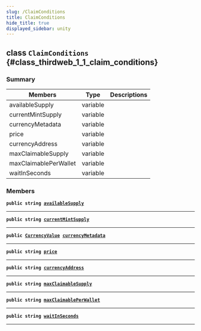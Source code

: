 ```yaml
---
slug: /ClaimConditions
title: ClaimConditions
hide_title: true
displayed_sidebar: unity
---
```


## class `ClaimConditions` {#class_thirdweb_1_1_claim_conditions}

### Summary

| Members | Type | Descriptions |
| ------- | ---- | ------------ |
| availableSupply | variable |  |
| currentMintSupply | variable |  |
| currencyMetadata | variable |  |
| price | variable |  |
| currencyAddress | variable |  |
| maxClaimableSupply | variable |  |
| maxClaimablePerWallet | variable |  |
| waitInSeconds | variable |  |

### Members

**`public string `[`availableSupply`](#class_thirdweb_1_1_claim_conditions_1a05063b44ef4382620ac534bee0e0ed0b)**

---

**`public string `[`currentMintSupply`](#class_thirdweb_1_1_claim_conditions_1a199d21010fe8174122725dd22b73388c)**

---

**`public `[`CurrencyValue`](docs/unity/CurrencyValue.md#struct_thirdweb_1_1_currency_value)` `[`currencyMetadata`](#class_thirdweb_1_1_claim_conditions_1a6a88e5223560666ebacc34fbaf65e670)**

---

**`public string `[`price`](#class_thirdweb_1_1_claim_conditions_1a3fc57191f23b424f6c969145b2c209ca)**

---

**`public string `[`currencyAddress`](#class_thirdweb_1_1_claim_conditions_1a4e1d860cdab46bd8917d1658353dd1b7)**

---

**`public string `[`maxClaimableSupply`](#class_thirdweb_1_1_claim_conditions_1a882d8011a1be4b6cb11ee36954961b5c)**

---

**`public string `[`maxClaimablePerWallet`](#class_thirdweb_1_1_claim_conditions_1a828b814135eec1c17b68ee941d0aff27)**

---

**`public string `[`waitInSeconds`](#class_thirdweb_1_1_claim_conditions_1ae1cf9fb214afce4c675dc664f24e522d)**

---
